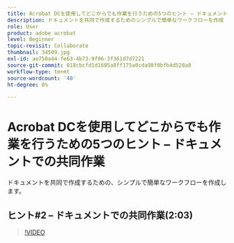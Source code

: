 ```yaml
---
title: Acrobat DCを使用してどこからでも作業を行うための5つのヒント – ドキュメントでの共同作業
description: ドキュメントを共同で作成するためのシンプルで簡単なワークフローを作成
role: User
product: adobe acrobat
level: Beginner
topic-revisit: Collaborate
thumbnail: 34509.jpg
exl-id: ae750a44-fe63-4b73-9f96-3f361d7d7221
source-git-commit: 018cbcfd1d1605a8ff175a0cda98f0bfb4d528a8
workflow-type: tm+mt
source-wordcount: '40'
ht-degree: 0%

---
```


# Acrobat DCを使用してどこからでも作業を行うための5つのヒント – ドキュメントでの共同作業

ドキュメントを共同で作成するための、シンプルで簡単なワークフローを作成します。

## ヒント#2 – ドキュメントでの共同作業(2:03)

>[!VIDEO](https://video.tv.adobe.com/v/34509)
